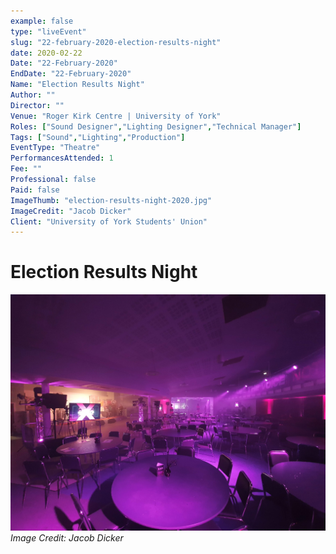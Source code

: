 ```yaml
---
example: false
type: "liveEvent"
slug: "22-february-2020-election-results-night"
date: 2020-02-22
Date: "22-February-2020"
EndDate: "22-February-2020"
Name: "Election Results Night"
Author: ""
Director: ""
Venue: "Roger Kirk Centre | University of York"
Roles: ["Sound Designer","Lighting Designer","Technical Manager"]
Tags: ["Sound","Lighting","Production"]
EventType: "Theatre"
PerformancesAttended: 1
Fee: ""
Professional: false
Paid: false
ImageThumb: "election-results-night-2020.jpg"
ImageCredit: "Jacob Dicker"
Client: "University of York Students' Union"
---
```


# Election Results Night

![Image by Jacob Dicker](./images/election-results-night-2020.jpg)
*Image Credit: Jacob Dicker*

